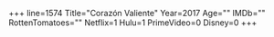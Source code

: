 +++
line=1574
Title="Corazón Valiente"
Year=2017
Age=""
IMDb=""
RottenTomatoes=""
Netflix=1
Hulu=1
PrimeVideo=0
Disney=0
+++

